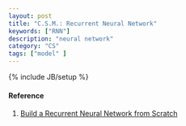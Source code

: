 ```yaml
---
layout: post
title: "C.S.M.: Recurrent Neural Network"
keywords: ["RNN"]
description: "neural network"
category: "CS"
tags: ["model" ]
---
```

{% include JB/setup %}


#### Reference
1. [Build a Recurrent Neural Network from Scratch](https://www.analyticsvidhya.com/blog/2019/01/fundamentals-deep-learning-recurrent-neural-networks-scratch-python/)
